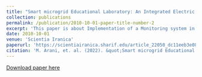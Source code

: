 ```yaml
---
title: "Smart microgrid Educational Laboratory: An Integrated Electric and communications infrastructure platform"
collection: publications
permalink: /publication/2010-10-01-paper-title-number-2
excerpt: 'This paper is about Implementation of a Monitoring system in Machine Lab. '
date: 2010-10-01
venue: 'Scientia Iranica'
paperurl: 'https://scientiairanica.sharif.edu/article_22050_dc11eeb3e084737c7a12cab06c43fd08.pdf'
citation: 'M. Arani, et. al. (2022). &quot;Smart microgrid Educational Laboratory: An Integrated Electric and communications infrastructure platform.&quot; <i>Scientia Iranica</i>.'
---
```


[Download paper here](https://scientiairanica.sharif.edu/article_22050_dc11eeb3e084737c7a12cab06c43fd08.pdf)



